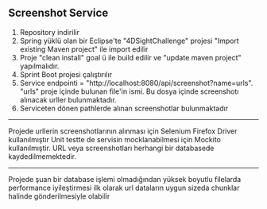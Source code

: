 Screenshot Service
--------------


1) Repository indirilir
2) Spring yüklü olan bir Eclipse'te "4DSightChallenge" projesi "Import existing Maven project" ile import edilir
3) Proje "clean install" goal ü ile build edilir ve "update maven project" yapılmalıdır.
4) Sprint Boot projesi çalıştırılır
5) Service endpointi = "http://localhost:8080/api/screenshot?name=urls". "urls" proje içinde bulunan file'in ismi. Bu dosya içinde screenshotı alınacak urller bulunmaktadır.
6) Serviceten dönen pathlerde alınan screenshotlar bulunmaktadır

-------------

Projede urllerin screenshotlarının alınması için Selenium Firefox Driver kullanılmıştır
Unit testte de servisin mocklanabilmesi için Mockito kullanılmıştir.
URL veya screenshotları herhangi bir databasede kaydedilmemektedir.

-----------------


Projede şuan bir database işlemi olmadığından yüksek boyutlu filelarda performance iyileştirmesi ilk olarak url dataların uygun sizeda chunklar halinde gönderilmesiyle olabilir

